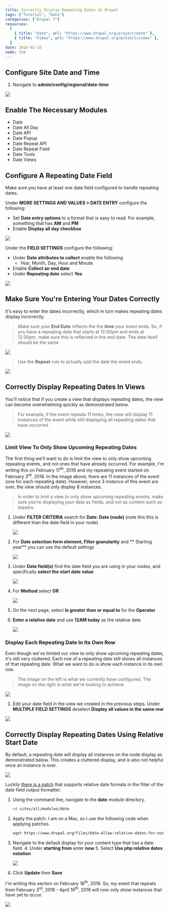 ```yaml
---
title: Correctly Display Repeating Dates In Drupal
tags: ["Tutorial", "Date"]
categories: ["Drupal 7"]
resources:
  [
    { title: "Date", url: "https://www.drupal.org/project/date" },
    { title: "Views", url: "https://www.drupal.org/project/views" },
  ]
date: 2016-02-16
node: 158
---
```


## Configure Site Date and Time

1. Navigate to **admin/config/regional/date-time**

![](/assets/images/posts/correctly-display-repeating-dates-drupal/Screen-Shot-2016-02-16-at-6.48.25-AM.png)

## Enable The Necessary Modules

- Date
- Date All Day
- Date API
- Date Popup
- Date Repeat API
- Date Repeat Field
- Date Tools
- Date Views

## Configure A Repeating Date Field

Make sure you have at least one date field configured to handle repeating dates.

Under **MORE SETTINGS AND VALUES \> DATE ENTRY** configure the following:

- Set **Date entry options** to a format that is easy to read. For example, something that has **AM** and **PM**
- Enable **Display all day checkbox**

![](/assets/images/posts/correctly-display-repeating-dates-drupal/Screen-Shot-2016-02-16-at-6.57.42-AM.png)

Under the **FIELD SETTINGS** configure the following:

- Under **Date attributes to collect** enable the following
  - Year, Month, Day, Hour and Minute
- Enable **Collect an end date**
- Under **Repeating date** select **Yes**

![](/assets/images/posts/correctly-display-repeating-dates-drupal/Screen-Shot-2016-02-16-at-6.52.03-AM.png)

## Make Sure You're Entering Your Dates Correctly

It's easy to enter the dates incorrectly, which in turn makes repeating dates display incorrectly.

> Make sure your **End Date** reflects the the **time** your event ends. So, if you have a repeating date that starts at 12:00pm and ends at 12:30pm, make sure this is reflected in the end date. The date itself should be the same

![](/assets/images/posts/correctly-display-repeating-dates-drupal/Screen-Shot-2016-02-17-at-7.36.29-AM.png)

> Use the **Repeat** rule to actually add the date the event ends.

![](/assets/images/posts/correctly-display-repeating-dates-drupal/Screen-Shot-2016-02-16-at-7.02.42-AM.png)

## Correctly Display Repeating Dates In Views

You'll notice that if you create a view that displays repeating dates, the view can become overwhelming quickly as demonstrated below.

> For example, if the event repeats 11 times, the view will display 11 instances of the event while still displaying all repeating dates that have occurred.

![](/assets/images/posts/correctly-display-repeating-dates-drupal/Screen-Shot-2016-02-17-at-7.36.58-AM.png)

### Limit View To Only Show Upcoming Repeating Dates

The first thing we'll want to do is limit the view to only show upcoming repeating events, and not ones that have already occurred. For example, I'm writing this on February 17<sup>th</sup>, 2016 and my repeating event started on February 3<sup>rd</sup>, 2016. In the image above, there are 11 instances of the event (one for each repeating date). However, since 3 instance of this event are over, the view should only display 8 instances.

> In order to limit a view to only show upcoming repeating events, make sure you're displaying your data as fields, and not as content such as teasers.

1. Under **FILTER CRITERIA** search for **Date: Date (node)** (note this this is different than the date field in your node)

   ![](/assets/images/posts/correctly-display-repeating-dates-drupal/Screen-Shot-2016-02-17-at-7.44.02-AM.png)

2. For **Date selection form element, Filter granularity** and ** Starting year** you can use the default settings

   ![](/assets/images/posts/correctly-display-repeating-dates-drupal/Screen-Shot-2016-02-17-at-7.44.47-AM.png)

3. Under **Date field(s)** find the date field you are using in your nodes, and specifically **select the start date value**

   ![](/assets/images/posts/correctly-display-repeating-dates-drupal/Screen-Shot-2016-02-17-at-7.45.56-AM.png)

4. For **Method** select **OR**

   ![](/assets/images/posts/correctly-display-repeating-dates-drupal/Screen-Shot-2016-02-17-at-7.47.18-AM.png)

5. On the next page, select **Is greater than or equal to** for the **Operator**
6. **Enter a relative date** and use **12AM today** as the relative date

   ![](/assets/images/posts/correctly-display-repeating-dates-drupal/Screen-Shot-2016-02-17-at-7.47.51-AM.png)

### Display Each Repeating Date In Its Own Row

Even though we've limited our view to only show upcoming repeating dates, it's still very cluttered. Each row of a repeating date still shows all instances of that repeating date. What we want to do is show each instance in its own row.

> The image on the left is what we currently have configured. The image on the right is what we're looking to achieve.

![](/assets/images/posts/correctly-display-repeating-dates-drupal/date.jpg)

1. Edit your date field in the view we created in the previous steps. Under **MULTIPLE FIELD SETTINGS** deselect **Display all values in the same row**

![](/assets/images/posts/correctly-display-repeating-dates-drupal/Screen-Shot-2016-02-18-at-6.11.56-AM.png)

## Correctly Display Repeating Dates Using Relative Start Date

By default, a repeating date will display all instances on the node display as demonstrated below. This creates a cluttered display, and is also not helpful once an instance is over.

![](/assets/images/posts/correctly-display-repeating-dates-drupal/Screen-Shot-2016-02-17-at-7.36.48-AM.png)

Luckily [there is a patch](https://www.drupal.org/files/date-allow-relative-dates-for-output-filter.patch) that supports relative date formats in the filter of the date field output formatter.

1. Using the command line, navigate to the **date** module directory.

   ```sh
   cd sites/all/modules/date
   ```

2. Apply the patch. I am on a Mac, so I use the following code when applying patches.

   ```sh
   wget https://www.drupal.org/files/date-allow-relative-dates-for-output-filter.patchpatch -p1 < date-allow-relative-dates-for-output-filter.patchrm date-allow-relative-dates-for-output-filter.patch
   ```

3. Navigate to the default display for your content type that has a date field. 4. Under **starting from** enter **now** 5. Select **Use php relative dates notation**

   ![](/assets/images/posts/correctly-display-repeating-dates-drupal/Screen-Shot-2016-02-19-at-1.34.35-PM.png)

4. Click **Update** then **Save**

I'm writing this section on February 18<sup>th</sup>, 2016. So, my event that repeats from February 3<sup>rd</sup>, 2016 - April 19<sup>th</sup>, 2016 will now only show instances that have yet to occur.

![](/assets/images/posts/correctly-display-repeating-dates-drupal/Screen-Shot-2016-02-19-at-1.35.05-PM.png)
